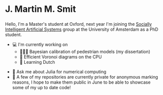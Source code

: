 <h1 align="left">J. Martin M. Smit</h1>
<h3 align="center"></h3>
Hello, I'm a Master's student at Oxford, next year I'm joining the
<a href="https://ivi.uva.nl/research/socially-intelligent-artificial-systems-group.html">Socially Intelligent Artificial Systems</a> group at the University of Amsterdam as a PhD student.


* 💻 I'm currently working on
  * 🚶🏿‍♂️ Bayesian calibration of pedestrian models (my dissertation) 
  * 🔺 Efficient Voronoi diagrams on the CPU
  * 📙 Learning Dutch

- 💬 Ask me about Julia for numerical computing
- 📜 A few of my repositories are currently private for anonymous marking reasons, I hope to make them public in June to be able to showcase some of my up to date code!

<!-- - 📫 How to reach me **miguelraz@gmail.com** -->

<!-- - ⚡ Fun fact **I am not terrible at handstands, amateur hummus sommelier** -->

<!-- - 🎥 You can watch some of my not-at-all-edited [video tutorials](https://www.youtube.com/channel/UC840v4b_71e78fmPHiCPQVg/videos) or my livecoding fails on my [twitch.tv livestream channel](twitch.tv/BrainRPG) -->
